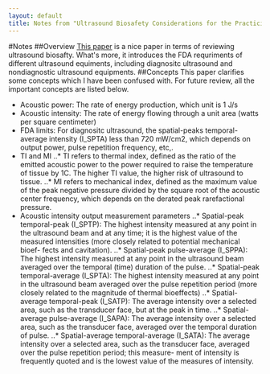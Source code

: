 ```yaml
---
layout: default
title: Notes from "Ultrasound Biosafety Considerations for the Practicing Sonographer and Sonologist"
---
```


#Notes
##Overview
[This paper](http://www.jultrasoundmed.org/content/28/2/139.full.pdf) is a nice paper in terms of reviewing ultrasound biosafty. What's more, it introduces the FDA requriments of different ultrasound equiments, including diagnositc ultrasound and nondiagnostic ultrasound equipments.
##Concepts
This paper clarifies some concepts which I have been confused with. For future review, all the important concepts are listed below.
- Acoustic power: The rate of energy production, which unit is 1 J/s
- Acoustic intensity: The rate of energy flowing through a unit area (watts per square centimeter)
- FDA limits: For diagnositc ultrasound, the spatial-peaks temporal-average intensity (I_SPTA) less than 720 mW/cm2, which depends on output power, pulse repetition frequency, etc,.
- TI and MI
..* TI refers to thermal index, defined as the ratio of the emitted acoustic power to the power required to raise the temperature of tissue by 1C. The higher TI value, the higher risk of ultrasound to tissue. 
..* MI refers to mechanical index, defined as the maximum value of the peak negative pressure divided by the square root of the acoustic center frequency, which depends on the derated peak rarefactional pressure.
- Acoustic intensity output measurement parameters
..* Spatial-peak temporal-peak (I_SPTP): The highest intensity measured at any point in the ultrasound beam and at any time; it is the highest value of the measured intensities (more closely related to potential mechanical bioef- fects and cavitation).
..* Spatial-peak pulse-average (I_SPPA): The highest intensity measured at any point in the ultrasound beam averaged over the temporal (time) duration of the pulse.
..* Spatial-peak temporal-average (I_SPTA): The highest intensity measured at any point in the ultrasound beam averaged over the pulse repetition period (more closely related to the magnitude of thermal bioeffects)
..* Spatial-average temporal-peak (I_SATP): The average intensity over a selected area, such as the transducer face, but at the peak in time.
..* Spatial-average pulse-average (I_SAPA): The average intensity over a selected area, such as the transducer face, averaged over the temporal duration of pulse.
..* Spatial-average temporal-average (I_SATA): The average intensity over a selected area, such as the transducer face, averaged over the pulse repetition period; this measure- ment of intensity is frequently quoted and is the lowest value of the measures of intensity.



